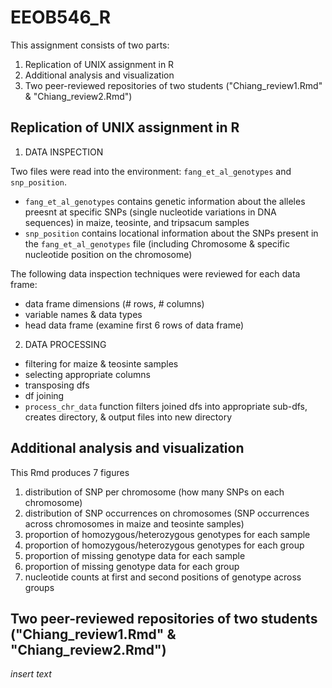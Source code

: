 # EEOB546_R

This assignment consists of two parts: 
1. Replication of UNIX assignment in R
2. Additional analysis and visualization
3. Two peer-reviewed repositories of two students ("Chiang_review1.Rmd" & "Chiang_review2.Rmd")


## Replication of UNIX assignment in R

1. DATA INSPECTION

Two files were read into the environment: `fang_et_al_genotypes` and `snp_position`. 
- `fang_et_al_genotypes` contains genetic information about the alleles preesnt at specific SNPs (single nucleotide variations in DNA sequences) in maize, teosinte, and tripsacum samples
- `snp_position` contains locational information about the SNPs present in the `fang_et_al_genotypes` file (including Chromosome & specific nucleotide position on the chromosome)

The following data inspection techniques were reviewed for each data frame:
- data frame dimensions (# rows, # columns)
- variable names & data types
- head data frame (examine first 6 rows of data frame)

2. DATA PROCESSING
- filtering for maize & teosinte samples
- selecting appropriate columns
- transposing dfs
- df joining 
- `process_chr_data` function filters joined dfs into appropriate sub-dfs, creates directory, & output files into new directory


## Additional analysis and visualization

This Rmd produces 7 figures
1. distribution of SNP per chromosome (how many SNPs on each chromosome)
2. distribution of SNP occurrences on chromosomes (SNP occurrences across chromosomes in maize and teosinte samples)
3. proportion of homozygous/heterozygous genotypes for each sample 
4. proportion of homozygous/heterozygous genotypes for each group
5. proportion of missing genotype data for each sample
6. proportion of missing genotype data for each group
7. nucleotide counts at first and second positions of genotype across groups


## Two peer-reviewed repositories of two students ("Chiang_review1.Rmd" & "Chiang_review2.Rmd")

*insert text*